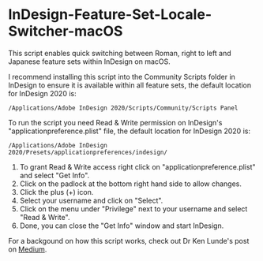 # InDesign-Feature-Set-Locale-Switcher-macOS
This script enables quick switching between Roman, right to left and Japanese feature sets within InDesign on macOS.

I recommend installing this script into the Community Scripts folder in InDesign to ensure it is available within all feature sets, the default location for InDesign 2020 is:
```
/Applications/Adobe InDesign 2020/Scripts/Community/Scripts Panel
```

To run the script you need Read & Write permission on InDesign's "applicationpreference.plist" file, the default location for InDesign 2020 is: 
```
/Applications/Adobe InDesign 2020/Presets/applicationpreferences/indesign/
```

1. To grant Read & Write access right click on "applicationpreference.plist" and select "Get Info".
2. Click on the padlock at the bottom right hand side to allow changes.
3. Click the plus (+) icon.
4. Select your username and click on "Select".
5. Click on the menu under "Privilege" next to your username and select "Read & Write".
6. Done, you can close the "Get Info" window and start InDesign.

For a backgound on how this script works, check out Dr Ken Lunde's post on [Medium](https://medium.com/@ken.lunde/adobe-indesign-tips-japanese-cjk-functionality-english-ui-redux-539528e295c6?sk=6e588ba09a5f14d025ff53e6d886547b).
